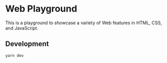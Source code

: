 # Web Playground

This is a playground to showcase a variety of Web features in HTML, CSS, and JavaScript.

## Development

`yarn dev`
